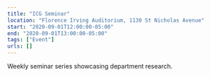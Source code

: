 ```yaml
---
title: "ICG Seminar"
location: "Florence Irving Auditorium, 1130 St Nicholas Avenue"
start: "2020-09-01T12:00:00-05:00"
end: "2020-09-01T13:00:00-05:00"
tags: ["Event"]
urls: []
---
```


Weekly seminar series showcasing department research.

<!-- endexcerpt -->
